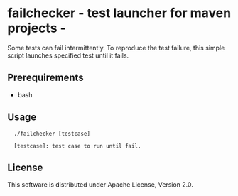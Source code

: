 # failchecker - test launcher for maven projects -

Some tests can fail intermittently.
To reproduce the test failure, this simple script launches specified test until it fails.

## Prerequirements

* bash

## Usage

```
  ./failchecker [testcase]

  [testcase]: test case to run until fail.
```

## License

This software is distributed under Apache License, Version 2.0.
